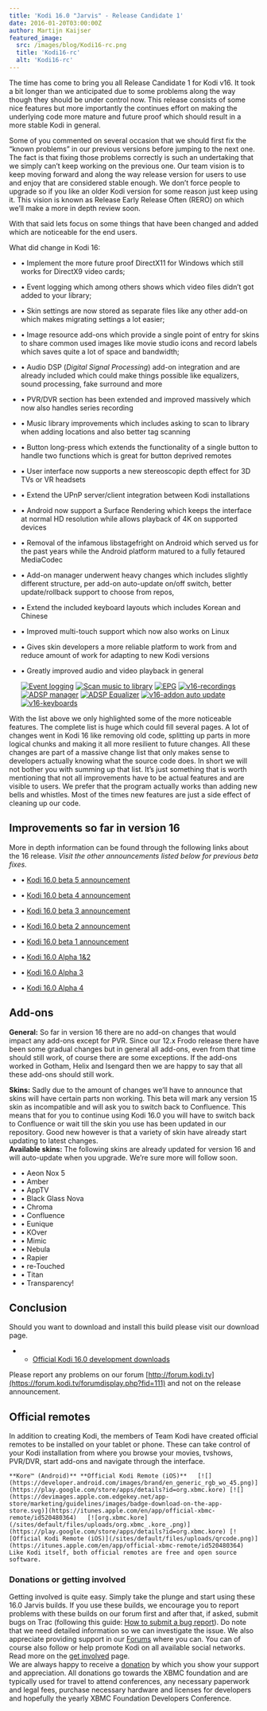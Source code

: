 ```yaml
---
title: 'Kodi 16.0 "Jarvis" - Release Candidate 1'
date: 2016-01-20T03:00:00Z
author: Martijn Kaijser
featured_image:
  src: /images/blog/Kodi16-rc.png
  title: 'Kodi16-rc'
  alt: 'Kodi16-rc'
---
```

The time has come to bring you all Release Candidate 1 for Kodi v16. It took a bit longer than we anticipated due to some problems along the way though they should be under control now. This release consists of some nice features but more importantly the continues effort on making the underlying code more mature and future proof which should result in a more stable Kodi in general.

 Some of you commented on several occasion that we should first fix the “known problems” in our previous versions before jumping to the next one. The fact is that fixing those problems correctly is such an undertaking that we simply can’t keep working on the previous one. Our team vision is to keep moving forward and along the way release version for users to use and enjoy that are considered stable enough. We don’t force people to upgrade so if you like an older Kodi version for some reason just keep using it. This vision is known as Release Early Release Often (RERO) on which we’ll make a more in depth review soon.

 With that said lets focus on some things that have been changed and added which are noticeable for the end users.

 What did change in Kodi 16:

 
 * • Implement the more future proof DirectX11 for Windows which still works for DirectX9 video cards;
 * • Event logging which among others shows which video files didn’t got added to your library;
 * • Skin settings are now stored as separate files like any other add-on which makes migrating settings a lot easier;
 * • Image resource add-ons which provide a single point of entry for skins to share common used images like movie studio icons and record labels which saves quite a lot of space and bandwidth;
 * • Audio DSP (*Digital Signal Processing*) add-on integration and are already included which could make things possible like equalizers, sound processing, fake surround and more
 * • PVR/DVR section has been extended and improved massively which now also handles series recording
 * • Music library improvements which includes asking to scan to library when adding locations and also better tag scanning
 * • Button long-press which extends the functionality of a single button to handle two functions which is great for button deprived remotes
 * • User interface now supports a new stereoscopic depth effect for 3D TVs or VR headsets
 * • Extend the UPnP server/client integration between Kodi installations
 * • Android now support a Surface Rendering which keeps the interface at normal HD resolution while allows playback of 4K on supported devices
 * • Removal of the infamous libstagefright on Android which served us for the past years while the Android platform matured to a fully fetaured MediaCodec
 * • Add-on manager underwent heavy changes which includes slightly different structure, per add-on auto-update on/off switch, better update/rollback support to choose from repos,
 * • Extend the included keyboard layouts which includes Korean and Chinese
 * • Improved multi-touch support which now also works on Linux
 * • Gives skin developers a more reliable platform to work from and reduce amount of work for adapting to new Kodi versions
 * • Greatly improved audio and video playback in general
 
    [![Event logging](/sites/default/files/uploads/EventLogging02-300x168.png)](/sites/default/files/uploads/EventLogging02.png) [![Scan music to library](/sites/default/files/uploads/Kodi-v16-add_music_scan-300x168.png)](/sites/default/files/uploads/Kodi-v16-add_music_scan.png)   [![EPG](/sites/default/files/uploads/v16-epg-300x168.png)](/sites/default/files/uploads/v16-epg.png) [![v16-recordings](/sites/default/files/uploads/v16-recordings-300x168.png)](/sites/default/files/uploads/v16-recordings.png)   [![ADSP manager](/sites/default/files/uploads/v16-adsp-manager-300x168.png)](/sites/default/files/uploads/v16-adsp-manager.png) [![ADSP Equalizer](/sites/default/files/uploads/v16-adsp-eq-300x168.png)](/sites/default/files/uploads/v16-adsp-eq.png)   [![v16-addon auto update](/sites/default/files/uploads/v16-addon-auto-update-300x168.png)](/sites/default/files/uploads/v16-addon-auto-update.png) [![v16-keyboards](/sites/default/files/uploads/v16-keyboards-300x168.png)](/sites/default/files/uploads/v16-keyboards.png)     

 With the list above we only highlighted some of the more noticeable features. The complete list is huge which could fill several pages. A lot of changes went in Kodi 16 like removing old code, splitting up parts in more logical chunks and making it all more resilient to future changes. All these changes are part of a massive change list that only makes sense to developers actually knowing what the source code does. In short we will not bother you with summing up that list. It’s just something that is worth mentioning that not all improvements have to be actual features and are visible to users. We prefer that the program actually works than adding new bells and whistles. Most of the times new features are just a side effect of cleaning up our code.

 Improvements so far in version 16
---------------------------------

 More in depth information can be found through the following links about the 16 release. *Visit the other announcements listed below for previous beta fixes.*

 
 * • [Kodi 16.0 beta 5 announcement](/article/kodi-160-beta-5--last-jarvis-beta)
 * • [Kodi 16.0 beta 4 announcement](/article/kodi-160-beta-4--jarvis-getting-ready-4)
 * • [Kodi 16.0 beta 3 announcement](/article/kodi-160-beta-3--jarvis-getting-ready-3)
 * • [Kodi 16.0 beta 2 announcement](/article/kodi-160-beta-2--jarvis-getting-ready-2)
 * • [Kodi 16.0 beta 1 announcement](/article/kodi-160-beta-1-jarvis-getting-ready)
 
 
 * • [Kodi 16.0 Alpha 1&2](/article/kodi-160-alpha-1-2-jarvis-your-service)
 * • [Kodi 16.0 Alpha 3](/article/kodi-16-alpha-3)
 * • [Kodi 16.0 Alpha 4](/article/kodi-160-alpha-4-jarvis-nearing-completion)
 
 Add-ons
-------

 **General:** So far in version 16 there are no add-on changes that would impact any add-ons except for PVR. Since our 12.x Frodo release there have been some gradual changes but in general all add-ons, even from that time should still work, of course there are some exceptions. If the add-ons worked in Gotham, Helix and Isengard then we are happy to say that all these add-ons should still work.

 **Skins:** Sadly due to the amount of changes we’ll have to announce that skins will have certain parts non working. This beta will mark any version 15 skin as incompatible and will ask you to switch back to Confluence. This means that for you to continue using Kodi 16.0 you will have to switch back to Confluence or wait till the skin you use has been updated in our repository. Good new however is that a variety of skin have already start updating to latest changes.  
**Available skins:** The following skins are already updated for version 16 and will auto-update when you upgrade. We’re sure more will follow soon.

 
 * • Aeon Nox 5
 * • Amber
 * • AppTV
 * • Black Glass Nova
 * • Chroma
 * • Confluence
 * • Eunique
 * • KOver
 * • Mimic
 * • Nebula
 * • Rapier
 * • re-Touched
 * • Titan
 * • Transparency!
 
 Conclusion
----------

 Should you want to download and install this build please visit our download page.

 
 * * [Official Kodi 16.0 development downloads](/download)
 
 Please report any problems on our forum [http://forum.kodi.tv](https://forum.kodi.tv/forumdisplay.php?fid=111) and not on the release announcement.

 Official remotes
----------------

 In addition to creating Kodi, the members of Team Kodi have created official remotes to be installed on your tablet or phone. These can take control of your Kodi installation from where you browse your movies, tvshows, PVR/DVR, start add-ons and navigate through the interface.

    **Kore™ (Android)** **Official Kodi Remote (iOS)**   [![](https://developer.android.com/images/brand/en_generic_rgb_wo_45.png)](https://play.google.com/store/apps/details?id=org.xbmc.kore) [![](https://devimages.apple.com.edgekey.net/app-store/marketing/guidelines/images/badge-download-on-the-app-store.svg)](https://itunes.apple.com/en/app/official-xbmc-remote/id520480364)   [![org.xbmc.kore](/sites/default/files/uploads/org.xbmc_.kore_.png)](https://play.google.com/store/apps/details?id=org.xbmc.kore) [![Official Kodi Remote (iOS)](/sites/default/files/uploads/qrcode.png)](https://itunes.apple.com/en/app/official-xbmc-remote/id520480364)    Like Kodi itself, both official remotes are free and open source software.

 ### Donations or getting involved

 Getting involved is quite easy. Simply take the plunge and start using these 16.0 Jarvis builds. If you use these builds, we encourage you to report problems with these builds on our forum first and after that, if asked, submit bugs on Trac (following this guide: [How to submit a bug report](https://kodi.wiki/view/HOW-TO:Submit_a_bug_report)). Do note that we need detailed information so we can investigate the issue. We also appreciate providing support in our [Forums](https://forum.kodi.tv/ "Kodi Forums") where you can. You can of course also follow or help promote Kodi on all available social networks. Read more on the [get involved](/get-involved) page.  
 We are always happy to receive a [donation](/contribute/donate "Donate") by which you show your support and appreciation. All donations go towards the XBMC foundation and are typically used for travel to attend conferences, any necessary paperwork and legal fees, purchase necessary hardware and licenses for developers and hopefully the yearly XBMC Foundation Developers Conference.

  